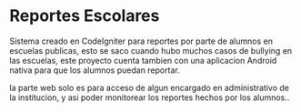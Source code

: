 # Reportes Escolares
Sistema creado en CodeIgniter para reportes por parte de alumnos en escuelas publicas, esto se saco cuando hubo muchos casos
de bullying en las escuelas, este proyecto cuenta tambien con una aplicacion Android nativa para que los alumnos puedan reportar.

la parte web solo es para acceso de algun encargado en administrativo de la institucion, y asi poder monitorear los reportes
hechos por los alumnos..

